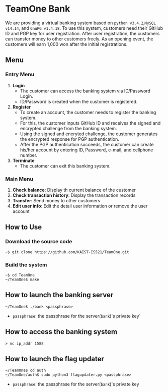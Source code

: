 # TeamOne Bank
We are providing a virtual banking system based on `python v3.4.2`,`MySQL v14.14`, and `GnuPG v1.4.18`.
To use this system, customers need their GitHub ID and PGP key for user registration.
After user registration, the customers can transfer money to other customers freely.
As an opening event, the customers will earn 1,000 won after the initial registrations.

## Menu

### Entry Menu
1. **Login**
   * The customer can access the banking system via ID/Password Login.
   * ID/Password is created when the customer is registered.
2. **Register**
   * To create an account, the customer needs to register the banking system.
   * For this, the customer inputs GitHub ID and receives the signed and encrypted challenge from the banking system.
   * Using the signed and encryted challenge, the customer generates the encrypted response for PGP authentication.
   * After the PGP authentication succeeds, the customer can create his/her account by entering ID, Password, e-mail, and cellphone number.
3. **Terminate**
   * The customer can exit this banking system.

### Main Menu
1. **Check balance**: Display th current balance of the customer
2. **Check transaction history**: Display the transaction records
3. **Transfer**: Send money to other customers
4. **Edit user info**: Edit the detail user information or remove the user account

## How to Use
### Download the source code
```
~$ git clone https://github.com/KAIST-IS521/TeamOne.git
```

### Build the system
```
~$ cd TeamOne
~/TeamOne$ make
```

## How to launch the banking server
```
~/TeamOne$ ./bank <passphrase>
```

- `passphrase`: the passphrase for the server(`bank`)'s private key`

## How to access the banking system
```
> nc ip_addr 1588
``` 

## How to launch the flag updater
```
~/TeamOne$ cd auth
~/TeamOne/auth$ sudo python3 flagupdater.py <passphrase>
```

- `passphrase`: the passphrase for the server(`bank`)'s private key
